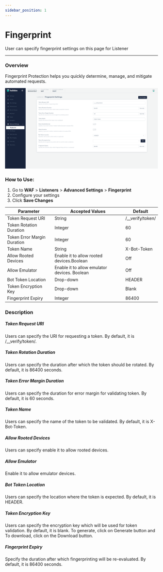 ```yaml
---
sidebar_position: 1
---
```

#  Fingerprint 
User can specify fingerprint settings on this page for Listener

---

### Overview
Fingerprint Protection helps you quickly determine, manage, and mitigate automated requests. 

![fingerprint](/img/waf/v7/docs/fingerprint.png)

### How to Use:
1. Go to **WAF** > **Listeners** > **Advanced Settings** > **Fingerprint**
2. Configure your settings
3. Click **Save Changes**

| Parameter | Accepted Values | Default
| ----------- | ----------- | -------- |
| Token Request URI|String|/__verify/token/
Token Rotation Duration|Integer|60
Token Error Margin Duration|Integer|60
Token Name|String|X-Bot-Token
Allow Rooted Devices| Enable it to allow rooted devices.Boolean| Off
Allow Emulator| Enable it to allow emulator devices. Boolean| Off
​Bot Token Location|Drop-down|HEADER
Token Encryption Key|Drop-down|Blank
Fingerprint Expiry|Integer|86400|


### Description 

##### **Token Request URI**

Users can specify the URI for requesting a token. By default, it is /__verify/token/.

##### **Token Rotation Duration**

Users can specify the duration after which the token should be rotated. By default, it is 86400 seconds.

##### **Token Error Margin Duration**

Users can specify the duration for error margin for validating token. By default, it is 60 seconds.

##### **Token Name**

Users can specify the name of the token to be validated. By default, it is X-Bot-Token.

##### **Allow Rooted Devices**

Users can specify enable it to allow rooted devices.

##### **Allow Emulator**
Enable it to allow emulator devices.


##### **Bot Token Location**

Users can specify the location where the token is expected. By default, it is HEADER.

##### **Token Encryption Key**

Users can specify the encryption key which will be used for token validation. By default, it is blank. To generate, click on Generate button and To download, click on the Download button.

##### **Fingerprint Expiry**

Specify the duration after which fingerprinting will be re-evaluated. By default, it is 86400 seconds.